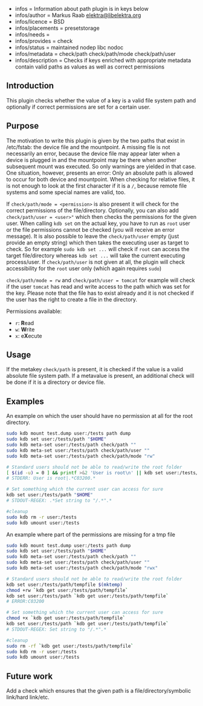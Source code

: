 - infos = Information about path plugin is in keys below
- infos/author = Markus Raab <elektra@libelektra.org>
- infos/licence = BSD
- infos/placements = presetstorage
- infos/needs =
- infos/provides = check
- infos/status = maintained nodep libc nodoc
- infos/metadata = check/path check/path/mode check/path/user
- infos/description = Checks if keys enriched with appropriate metadata contain valid paths as values as well
  as correct permissions

## Introduction

This plugin checks whether the value of a key is a valid file system path and optionally if
correct permissions are set for a certain user.

## Purpose

The motivation to write this plugin is given by the two paths that exist
in /etc/fstab: the device file and the mountpoint. A missing file is
not necessarily an error, because the device file may appear later when
a device is plugged in and the mountpoint may be there when another
subsequent mount was executed. So only warnings are yielded in that
case. One situation, however, presents an error: Only an absolute path
is allowed to occur for both device and mountpoint. When checking for
relative files, it is not enough to look at the first character if it is
a `/`, because remote file systems and some special names are valid, too.

If `check/path/mode = <permission>` is also present it will check for the correct permissions
of the file/directory. Optionally, you can also add `check/path/user = <user>"` which then checks the permissions
for the given user. When calling `kdb set` on the actual key, you have to run as `root` user
or the file permissions cannot be checked (you will receive an error message). It is also possible to leave the
`check/path/user` empty (just provide an empty string) which then takes the executing user as target to check.
So for example `sudo kdb set ...` will check if `root` can access the target file/directory whereas `kdb set ...`
will take the current executing process/user. If `check/path/user` is not given at all, the plugin
will check accessibility for the `root` user only (which again requires `sudo`)

`check/path/mode = rw` and `check/path/user = tomcat` for example will check if the user
`tomcat` has read and write access to the path which was set for the key. Please note that the file has to exist already
and it is not checked if the user has the right to create a file in the directory.

Permissions available:

- `r`: **R**ead
- `w`: **W**rite
- `x`: e**X**ecute

## Usage

If the metakey `check/path` is present, it is checked if the value is a
valid absolute file system path. If a metavalue is present, an additional
check will be done if it is a directory or device file.

## Examples

An example on which the user should have no permission at all for the root directory.

```sh
sudo kdb mount test.dump user:/tests path dump
sudo kdb set user:/tests/path "$HOME"
sudo kdb meta-set user:/tests/path check/path ""
sudo kdb meta-set user:/tests/path check/path/user ""
sudo kdb meta-set user:/tests/path check/path/mode "rw"

# Standard users should not be able to read/write the root folder
[ $(id -u) = 0 ] && printf >&2 'User is root\n' || kdb set user:/tests/path "/root"
# STDERR: User is root|.*C03200.*

# Set something which the current user can access for sure
kdb set user:/tests/path "$HOME"
# STDOUT-REGEX: .*Set string to "/.*".*

#cleanup
sudo kdb rm -r user:/tests
sudo kdb umount user:/tests
```

An example where part of the permissions are missing for a tmp file

```sh
sudo kdb mount test.dump user:/tests path dump
sudo kdb set user:/tests/path "$HOME"
sudo kdb meta-set user:/tests/path check/path ""
sudo kdb meta-set user:/tests/path check/path/user ""
sudo kdb meta-set user:/tests/path check/path/mode "rwx"

# Standard users should not be able to read/write the root folder
kdb set user:/tests/path/tempfile $(mktemp)
chmod +rw `kdb get user:/tests/path/tempfile`
kdb set user:/tests/path `kdb get user:/tests/path/tempfile`
# ERROR:C03200

# Set something which the current user can access for sure
chmod +x `kdb get user:/tests/path/tempfile`
kdb set user:/tests/path `kdb get user:/tests/path/tempfile`
# STDOUT-REGEX: Set string to "/.*".*

#cleanup
sudo rm -rf `kdb get user:/tests/path/tempfile`
sudo kdb rm -r user:/tests
sudo kdb umount user:/tests
```

## Future work

Add a check which ensures that the given path is a file/directory/symbolic link/hard link/etc.

